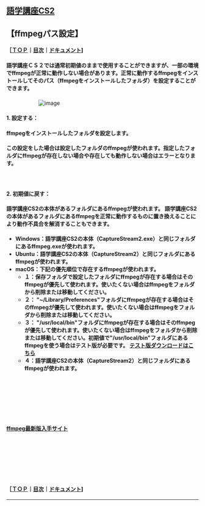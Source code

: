 ## [語学講座CS2](https://csreviser.github.io/CaptureStream2/)  
## 【ffmpegパス設定】 　　　   
#### ［[ＴＯＰ](./)**｜**[目次](./#目次)**｜**[ドキュメント](./#ドキュメント-1)]
#### 語学講座ＣＳ２では通常初期値のままで使用することができますが、一部の環境でffmpegが正常に動作しない場合があります。正常に動作するffmpegをインストールしてそのパス（ffmpegをインストールしたフォルダ）を設定することができます。

　　　　　　![image](https://github.com/user-attachments/assets/698092a5-f7d7-4aef-9801-623aa3e4e2b7)

#### 1. 設定する：
#### ffmpegをインストールしたフォルダを設定します。
#### この設定をした場合は設定したフォルダのffmpegが使われます。指定したフォルダにffmpegが存在しない場合や存在しても動作しない場合はエラーとなります。
#### 　　　　


#### 2. 初期値に戻す：
#### 語学講座CS2の本体があるフォルダにあるffmpegが使われます。 語学講座CS2の本体があるフォルダにあるffmpegを正常に動作するものに置き換えることにより動作不具合を解消することもできます。            
* **Windows：語学講座CS2の本体（CaptureStream2.exe）と同じフォルダにあるffmpeg.exeが使われます。**          
* **Ubuntu：語学講座CS2の本体（CaptureStream2）と同じフォルダにあるffmpegが使われます。**          
* **macOS：下記の優先順位で存在するffmpegが使われます。**           
  * **１：保存フォルダで設定したフォルダにffmpegが存在する場合はそのffmpegが優先して使われます。使いたくない場合はffmpegをフォルダから削除または移動してください。**          
  * **２： "~/Library/Preferences"フォルダにffmpegが存在する場合はそのffmpegが優先して使われます。使いたくない場合はffmpegをフォルダから削除または移動してください。**          
  * **３： "/usr/local/bin"フォルダにffmpegが存在する場合はそのffmpegが優先して使われます。使いたくない場合はffmpegをフォルダから削除または移動してください。初期値で"/usr/local/bin"フォルダにあるffmpegを使う場合はテスト版が必要です。 [テスト版ダウンロードはこちら](https://github.com/CSReviser/CaptureStream2/releases/download/20241007/CaptureStream2-MacOS-20241007-1.dmg)**
  * **４：語学講座CS2の本体（CaptureStream2）と同じフォルダにあるffmpegが使われます。** 

#### 　　　　　
#### 　　　　　　        
#### 　　　　　　        

#### **[ffmpeg最新版入手サイト](./FFMPEG)**
#### 　　　　　
#### 　　　　　　        
#### 　　　　　　        

#### ［[ＴＯＰ](./)**｜**[目次](./#目次)**｜**[ドキュメント](./#ドキュメント-1)]

*** 
 <link rel="shortcut icon" type="image/x-icon" href="https://avatars.githubusercontent.com/u/46049273?v=4">
 <meta name="twitter:image:src" content="https://avatars.githubusercontent.com/u/46049273?v=4">
